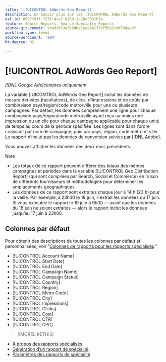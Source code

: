 ```yaml
---
title: '[!UICONTROL AdWords Geo Report]'
description: En savoir plus sur les [!UICONTROL AdWords Geo Report].
exl-id: 0597fdff-f256-4ca7-b208-1c28c5631b3a
feature: Search Reports, Search Specialty Reports
source-git-commit: 9c4dcb19e386d8e1eea541776f5b92c9d500ae9f
workflow-type: tm+mt
source-wordcount: '204'
ht-degree: 0%

---
```


# [!UICONTROL AdWords Geo Report]

*[!DNL Google Ads]comptes uniquement*

La variable [!UICONTROL AdWords Geo Report] inclut les données de mesure dérivées (facultatives), de clics, d’impressions et de coûts par combinaison pays/région/code métro/ville pour une ou plusieurs campagnes. Par défaut, les données comprennent une ligne pour chaque combinaison pays/région/code métro/ville ayant reçu au moins une impression ou un clic pour chaque campagne applicable pour chaque unité de temps au cours de la période spécifiée. Les lignes sont dans l’ordre croissant par nom de campagne, puis par pays, région, code métro et ville. Le rapport n’inclut pas les données de conversion suivies par [!DNL Adobe].

Vous pouvez afficher les données des deux mois précédents.

>[!NOTE]
>
>* Les totaux de ce rapport peuvent différer des totaux des mêmes campagnes et périodes dans la variable [!UICONTROL Geo Distribution Report] (qui sont compilées par Search, Social et Commerce) en raison de différents fournisseurs et méthodologies pour déterminer les emplacements géographiques.
>* Les données de ce rapport sont extraites chaque jour à 14 h (23 h) pour la veille. Par exemple, à 23h00 le 18 juin, il extrait les données du 17 juin. Si vous exécutez le rapport le 19 juin à 9h00 — avant que les données du 18 juin ne soient extraites — alors le rapport inclut les données jusqu’au 17 juin à 23h00.

## Colonnes par défaut

Pour obtenir des descriptions de toutes les colonnes par défaut et personnalisées, voir &quot;[Colonnes de rapports pour les rapports spécialisés](specialty-report-columns.md).&quot;

* [!UICONTROL Account Name]
* [!UICONTROL Start Date]
* [!UICONTROL End Date]
* [!UICONTROL Campaign Name]
* [!UICONTROL Campaign Status]
* [!UICONTROL Country]
* [!UICONTROL Region]
* [!UICONTROL Metro Code]
* [!UICONTROL City]
* [!UICONTROL Impressions]
* [!UICONTROL Clicks]
* [!UICONTROL Cost]
* [!UICONTROL CTR]
* [!UICONTROL CPC]

>[!MORELIKETHIS]
>
* [À propos des rapports spécialisés](specialty-report-about.md)
* [Génération d’un rapport de spécialité](specialty-report-generate.md)
* [Paramètres des rapports de spécialité](specialty-report-settings.md)

